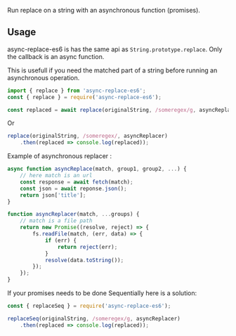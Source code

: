 
Run replace on a string with an asynchronous function (promises).

## Usage

async-replace-es6 is has the same api as `String.prototype.replace`. Only the callback is an async function.

This is usefull if you need the matched part of a string before running an asynchronous operation.

```js
import { replace } from 'async-replace-es6';
const { replace } = require('async-replace-es6');
```

```js
const replaced = await replace(originalString, /someregex/g, asyncReplacer);
```

Or

```js
replace(originalString, /someregex/, asyncReplacer)
    .then(replaced => console.log(replaced));
```

Example of asynchronous replacer :

```js
async function asyncReplace(match, group1, group2, ...) {
    // here match is an url
    const response = await fetch(match);
    const json = await reponse.json();
    return json['title'];
}

function asyncReplacer(match, ...groups) {
    // match is a file path
    return new Promise((resolve, reject) => {
        fs.readFile(match, (err, data) => {
            if (err) {
                return reject(err);
            }
            resolve(data.toString());
        });
    });
}
```

If your promises needs to be done Sequentially here is a solution:

```js
const { replaceSeq } = require('async-replace-es6');

replaceSeq(originalString, /someregex/g, asyncReplacer)
    .then(replaced => console.log(replaced));
```


